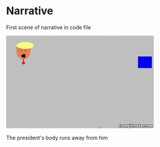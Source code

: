 # Narrative
First scene of narrative in code file

![alt text](https://github.com/wittenjeremy/openframeworks/blob/master/Image%20files/narrative-first-scene.gif)

The president's body runs away from him
